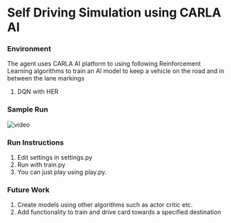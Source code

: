 # Self Driving Simulation using CARLA AI

### Environment
The agent uses CARLA AI platform to using following Reinforcement Learning algorithms to train an AI model to keep a vehicle on the road and in between the lane markings
1. DQN with HER

### Sample Run
![video](sample.gif)


### Run Instructions
1.  Edit settings in settings.py
2.  Run with train.py
3.  You can just play using play.py.


### Future Work
1. Create models using other algorithms such as actor critic etc.
2. Add functionality to train and drive card towards a specified destination

